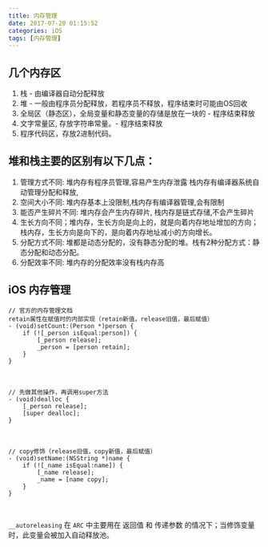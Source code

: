 ```yaml
---
title: 内存管理
date: 2017-07-20 01:15:52
categories: iOS 
tags: [内存管理]
---
```


## 几个内存区
1. 栈 - 由编译器自动分配释放
2. 堆 - 一般由程序员分配释放，若程序员不释放，程序结束时可能由OS回收
3. 全局区（静态区），全局变量和静态变量的存储是放在一块的   - 程序结束释放
4. 文字常量区,    存放字符串常量。- 程序结束释放
5. 程序代码区，存放2进制代码。

## 堆和栈主要的区别有以下几点：
1. 管理方式不同:  堆内存有程序员管理,容易产生内存泄露    栈内存有编译器系统自动管理分配和释放,
2. 空间大小不同:  堆内存基本上没限制,栈内存有编译器管理,会有限制
3. 能否产生碎片不同:  堆内存会产生内存碎片,  栈内存是链式存储,不会产生碎片
4. 生长方向不同；堆内存，生长方向是向上的，就是向着内存地址增加的方向；栈内存，生长方向是向下的，是向着内存地址减小的方向增长。
5. 分配方式不同:  堆都是动态分配的，没有静态分配的堆。栈有2种分配方式：静态分配和动态分配。
6. 分配效率不同:  堆内存的分配效率没有栈内存高


## iOS 内存管理

``` objc
// 官方的内存管理文档
retain属性在赋值时的内部实现（retain新值，release旧值，最后赋值）
- (void)setCount:(Person *)person {
    if (![_person isEqual:person]) {
        [_person release];
        _person = [person retain];
    }
}
```

<br>

``` objc
// 先做其他操作，再调用super方法
- (void)dealloc {
    [_person release];
    [super dealloc];
}
```

<br>

``` objc
// copy修饰（release旧值，copy新值，最后赋值）
- (void)setName:(NSString *)name {  
    if (![_name isEqual:name]) {
        [_name release];  
        _name = [name copy];
    }
}
```

<br>

`__autoreleasing` 在 `ARC` 中主要用在 返回值 和 传递参数 的情况下；当修饰变量时，此变量会被加入自动释放池。

